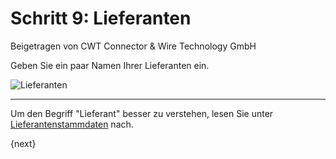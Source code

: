 <!-- add-breadcrumbs -->
# Schritt 9: Lieferanten
<span class="text-muted contributed-by">Beigetragen von CWT Connector & Wire Technology GmbH</span>

Geben Sie ein paar Namen Ihrer Lieferanten ein.

<img alt="Lieferanten" class="screenshot"
src="{{docs_base_url}}/assets/img/setup-wizard/step-9.png">

---

Um den Begriff "Lieferant" besser zu verstehen, lesen Sie unter [Lieferantenstammdaten](/docs/user/manual/de/buying/supplier.html) nach.

{next}
